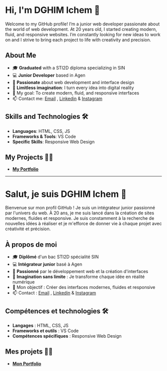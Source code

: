 # Hi, I'm DGHIM Ichem 👋

Welcome to my GitHub profile! I’m a junior web developer passionate about the world of web development. At 20 years old, I started creating modern, fluid, and responsive websites. I’m constantly looking for new ideas to work on and I strive to bring each project to life with creativity and precision.

## About Me

- 🎓 **Graduated** with a STI2D diploma specializing in SIN
- 💻 **Junior Developer** based in Agen
- 🌱 **Passionate** about web development and interface design
- 🧠 **Limitless imagination**: I turn every idea into digital reality
- 🎯 My goal: To create modern, fluid, and responsive interfaces
- 📫 Contact me: [Email](ichemdghim@gmail.com) , [Linkedin](https://www.linkedin.com/in/ichem-dghim/) & [Instagram](https://www.instagram.com/iichoumm_pwr/)

## Skills and Technologies 🛠️

- **Languages**: HTML, CSS, JS
- **Frameworks & Tools**: VS Code
- **Specific Skills**: Responsive Web Design

## My Projects 👨‍💻

- **[My Portfolio](https://idghim.github.io/fcc-Portofolio-Webpage/)**

---------

# Salut, je suis DGHIM Ichem 👋

Bienvenue sur mon profil GitHub ! Je suis un intégrateur junior passionné par l'univers du web. À 20 ans, je me suis lancé dans la création de sites modernes, fluides et responsive. Je suis constamment à la recherche de nouvelles idées à réaliser et je m'efforce de donner vie à chaque projet avec créativité et précision.

## À propos de moi

- 🎓 **Diplômé** d'un bac STI2D spécialité SIN
- 💻 **Intégrateur junior** basé à Agen
- 🌱 **Passionné** par le développement web et la création d'interfaces
- 🧠 **Imagination sans limite** : Je transforme chaque idée en réalité numérique
- 🎯 Mon objectif : Créer des interfaces modernes, fluides et responsive
- 📫 Contact : [Email](ichemdghim@gmail.com) , [Linkedin](https://www.linkedin.com/in/ichem-dghim/) & [Instagram](https://www.instagram.com/iichoumm_pwr/)

## Compétences et technologies 🛠️

- **Langages** : HTML, CSS, JS
- **Frameworks et outils** : VS Code
- **Compétences spécifiques** : Responsive Web Design

## Mes projets 👨‍💻

- **[Mon Portfolio](https://idghim.github.io/fcc-Portofolio-Webpage/)** 
